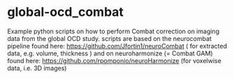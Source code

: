 # global-ocd_combat

Example python scripts on how to perform Combat correction on imaging data from the global OCD study.
scripts are based on the neurocombat pipeline found here: https://github.com/Jfortin1/neuroCombat ( for extracted data, e.g. volume, thickness )
and on neuroharmonize (= Combat GAM) found here: https://github.com/rpomponio/neuroHarmonize (for voxelwise data, i.e. 3D images)

 
